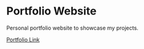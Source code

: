 # Portfolio Website

<p>
  Personal portfolio website to showcase my projects.
</p>

<a href="https://b-rbmp.github.io/">Portfolio Link</a>
